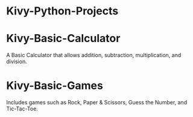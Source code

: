 # Kivy-Python-Projects

 # Kivy-Basic-Calculator
 A Basic Calculator that allows addition, subtraction, multiplication, and division.

 # Kivy-Basic-Games
 Includes games such as Rock, Paper & Scissors, Guess the Number, and Tic-Tac-Toe.
